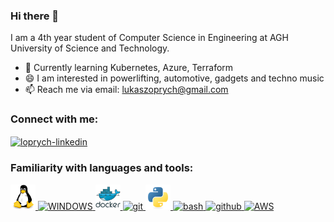 <h3>Hi there 👋 </h3>

<p>
  I am a 4th year student of Computer Science in Engineering at AGH University of Science and Technology.
</p>

<ul>
  <li>🌱 Currently learning Kubernetes, Azure, Terraform</li>
  <li>😄 I am interested in powerlifting, automotive, gadgets and techno music</li>
  <li>📫 Reach me via email: <a href="mailto:lukaszoprych@gmail.com">lukaszoprych@gmail.com</a></li>
</ul>

<h3 align="left">Connect with me:</h3>
<p align="left">
  <a href="https://www.linkedin.com/in/loprych/" target="_blank" rel="noreferrer">
    <img align="center" src="https://raw.githubusercontent.com/rahuldkjain/github-profile-readme-generator/master/src/images/icons/Social/linked-in-alt.svg" alt="loprych-linkedin" height="30" width="40"/>
  </a>
</p>

<h3>Familiarity with languages and tools:</h3>
<div>
  <a href="https://www.linux.org/" target="_blank" rel="noreferrer">
    <img src="https://raw.githubusercontent.com/devicons/devicon/master/icons/linux/linux-original.svg" alt="linux" width="40" height="40"/>
  </a>
  <a href="https://www.microsoft.com/pl-pl/software-download/windows10" target="_blank" rel="noreferrer">
    <img src="https://img.icons8.com/color/512/windows-10.png" alt="WINDOWS" width="40" height="40"/>
  </a>
  <a href="https://www.docker.com/" target="_blank" rel="noreferrer">
    <img src="https://raw.githubusercontent.com/devicons/devicon/master/icons/docker/docker-original-wordmark.svg" alt="docker" width="40" height="40"/>
  </a>
  <a href="https://git-scm.com/" target="_blank" rel="noreferrer">
    <img src="https://www.vectorlogo.zone/logos/git-scm/git-scm-icon.svg" alt="git" width="40" height="40"/>
  </a>
  <a href="https://www.python.org" target="_blank" rel="noreferrer">
    <img src="https://raw.githubusercontent.com/devicons/devicon/master/icons/python/python-original.svg" alt="python" width="40" height="40"/>
  </a>
  <a href="https://en.wikipedia.org/wiki/Bash_(Unix_shell)" target="_blank" rel="noreferrer">
    <img src="https://raw.githubusercontent.com/jmnote/z-icons/master/svg/bash.svg" alt="bash" width="40" height="40"/>
  </a>
  <a href="https://github.com" target="_blank" rel="noreferrer">
    <img src="https://raw.githubusercontent.com/jmnote/z-icons/master/svg/github.svg" alt="github" width="40" height="40"/>
  </a>
  <a href="https://aws.amazon.com/free/?trk=66441bc6-e4bc-4a33-aafb-45319d9c5b51&sc_channel=ps&s_kwcid=AL!4422!3!453071974957!e!!g!!aws&ef_id=Cj0KCQiA_P6dBhD1ARIsAAGI7HBTEA3K8VjJOP5SXlcXnqE57Rg4dOYpuTXqIvoM20Mlm-BPf3UL7zIaAmIrEALw_wcB:G:s&s_kwcid=AL!4422!3!453071974957!e!!g!!aws" target="_blank" rel="noreferrer">
    <img src="https://img.icons8.com/color/512/amazon-web-services.png" alt="AWS" width="40" height="40"/>
  </a>
</div>
